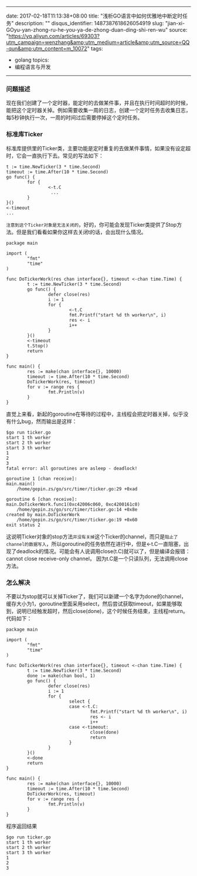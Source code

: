 
---
date: 2017-02-18T11:13:38+08:00
title: "浅析GO语言中如何优雅地中断定时任务"
description: ""
disqus_identifier: 1487387618626054919
slug: "jian-xi-GOyu-yan-zhong-ru-he-you-ya-de-zhong-duan-ding-shi-ren-wu"
source: "https://yq.aliyun.com/articles/69303?utm_campaign=wenzhang&amp;utm_medium=article&amp;utm_source=QQ-qun&amp;utm_content=m_10072"
tags: 
- golang 
topics:
- 编程语言与开发
---

### 问题描述

现在我们创建了一个定时器，能定时的去做某件事，并且在执行时间超时的时候，能把这个定时器关掉。例如需要收集一周的日志，创建一个定时任务去收集日志，每5秒钟执行一次，一周的时间过后需要停掉这个定时任务。

### 标准库Ticker

标准库提供里的Ticker类，主要功能是定时重复的去做某件事情，如果没有设定超时，它会一直执行下去。常见的写法如下：

    t := time.NewTicker(3 * time.Second)
    timeout := time.After(10 * time.Second)
    go func() {
            for {   
                    <-t.C
                     ...
            }       
    }()
    <-timeout
    ...

`注意到这个Ticker对象是无法关闭的`，好的，你可能会发现Ticker类提供了Stop方法。但是我们看看如果你这样去关闭t的话，会出现什么情况。

    package main

    import (
            "fmt"
            "time"
    )

    func DoTickerWork(res chan interface{}, timeout <-chan time.Time) {
            t := time.NewTicker(3 * time.Second)
            go func() {
                    defer close(res)
                    i := 1
                    for {
                            <-t.C
                            fmt.Printf("start %d th worker\n", i)
                            res <- i
                            i++
                    }
            }()
            <-timeout
            t.Stop()
            return
    }

    func main() {
            res := make(chan interface{}, 10000)
            timeout := time.After(10 * time.Second)
            DoTickerWork(res, timeout)
            for v := range res {
                    fmt.Println(v)
            }
    }

直觉上来看，新起的goroutine在等待的过程中，主线程会把定时器关掉，似乎没有什么bug，然而输出是这样：

    $go run ticker.go 
    start 1 th worker
    start 2 th worker
    start 3 th worker
    1
    2
    3
    fatal error: all goroutines are asleep - deadlock!

    goroutine 1 [chan receive]:
    main.main()
        /home/gepin.zs/go/src/timer/ticker.go:29 +0xad

    goroutine 6 [chan receive]:
    main.DoTickerWork.func1(0xc42006c060, 0xc4200161c0)
        /home/gepin.zs/go/src/timer/ticker.go:14 +0x8e
    created by main.DoTickerWork
        /home/gepin.zs/go/src/timer/ticker.go:19 +0x60
    exit status 2

这说明Ticker对象的stop方法`并没有关掉`这个Ticker的channel，而只是`阻止了channel的数据写入`，所以goroutine的任务依然在进行中，但是\<-t.C一直阻塞，出现了deadlock的情况。可能会有人说调用close(t.C)就可以了，但是编译会报错：cannot
close receive-only channel， 因为t.C是一个只读队列，无法调用close方法。

### 怎么解决

不要以为stop就可以关掉Ticker了，我们可以新建一个名字为done的channel，缓存大小为1，goroutine里面采用select，然后尝试获取timeout，如果能够取到，说明已经触发超时，然后close(done)，这个时候任务结束，主线程return。代码如下：

    package main

    import (
            "fmt"
            "time"
    )

    func DoTickerWork(res chan interface{}, timeout <-chan time.Time) {
            t := time.NewTicker(3 * time.Second)
            done := make(chan bool, 1)
            go func() {
                    defer close(res)
                    i := 1
                    for {
                            select {
                            case <-t.C:
                                    fmt.Printf("start %d th worker\n", i)
                                    res <- i
                                    i++
                            case <-timeout:
                                    close(done)
                                    return
                            }
                    }
            }()
            <-done
            return
    }

    func main() {
            res := make(chan interface{}, 10000)
            timeout := time.After(10 * time.Second)
            DoTickerWork(res, timeout)
            for v := range res {
                    fmt.Println(v)
            }
    }

程序返回结果

    $go run ticker.go
    start 1 th worker
    start 2 th worker
    start 3 th worker
    1
    2
    3

